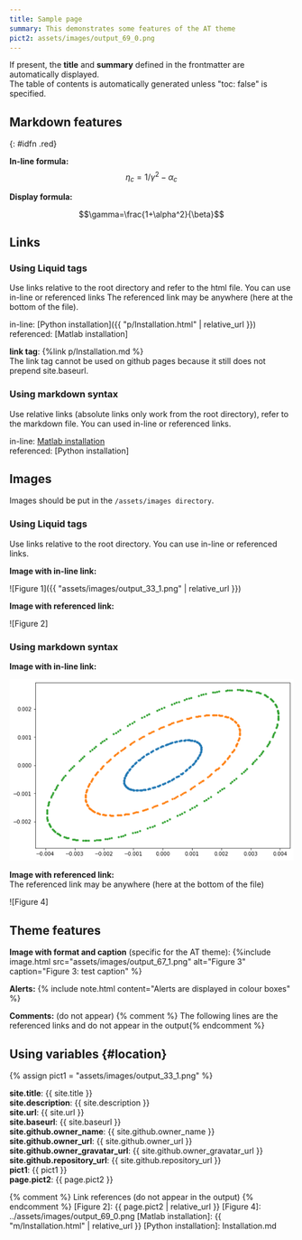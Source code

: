 ```yaml
---
title: Sample page
summary: This demonstrates some features of the AT theme
pict2: assets/images/output_69_0.png
---
```

If present, the **title** and **summary** defined in the frontmatter are automatically
displayed.\
The table of contents is automatically generated unless "toc: false" is specified.

## Markdown features
{: #idfn .red}

**In-line formula:** $$\eta_c = 1/\gamma^2 - \alpha_c$$

**Display formula:**

$$\gamma=\frac{1+\alpha^2}{\beta}$$

## Links
### Using Liquid tags
Use links relative to the root directory and refer to the html file. You can use in-line or referenced links
The referenced link may be anywhere (here at the bottom of the file).

in-line: [Python installation]({{ "p/Installation.html" | relative_url }})\
referenced: [Matlab installation]

**link tag**: {%link p/Installation.md %}\
The link tag cannot be used on github pages because it still does not prepend
site.baseurl.

### Using markdown syntax
Use relative links (absolute links only work from the root directory), refer to the markdown file.
You can used in-line or referenced links.

in-line: [Matlab installation](../m/Installation.md)\
referenced: [Python installation]

## Images
Images should be put in the `/assets/images directory`.
### Using Liquid tags
Use links relative to the root directory. You can use in-line or referenced links.

**Image with in-line link:**

![Figure 1]({{ "assets/images/output_33_1.png" | relative_url }})

**Image with referenced link:**

![Figure 2]

### Using markdown syntax

**Image with in-line link:**

![Figure 3](../assets/images/output_33_1.png)

**Image with referenced link:**\
The referenced link may be anywhere (here at the bottom of the file)

![Figure 4]

## Theme features

**Image with format and caption** (specific for the AT theme):
{%include image.html src="assets/images/output_67_1.png"
alt="Figure 3" caption="Figure 3: test caption" %}

**Alerts:**
{% include note.html content="Alerts are displayed in colour boxes" %}

**Comments:** (do not appear)
{% comment %} The following lines are the referenced links
and do not appear in the output{% endcomment %}

## Using variables {#location}

{% assign pict1 = "assets/images/output_33_1.png" %}

**site.title**: {{ site.title }}\
**site.description**: {{ site.description }}\
**site.url**: {{ site.url }}\
**site.baseurl**: {{ site.baseurl }}\
**site.github.owner_name**: {{ site.github.owner_name }}\
**site.github.owner_url**: {{ site.github.owner_url }}\
**site.github.owner_gravatar_url**: {{ site.github.owner_gravatar_url }}\
**site.github.repository_url**: {{ site.github.repository_url }}\
**pict1**: {{ pict1 }}\
**page.pict2**: {{ page.pict2 }}

{% comment %} Link references (do not appear in the output) {% endcomment %}
[Figure 2]: {{ page.pict2 | relative_url }}
[Figure 4]: ../assets/images/output_69_0.png
[Matlab installation]: {{ "m/Installation.html" | relative_url }}
[Python installation]: Installation.md
